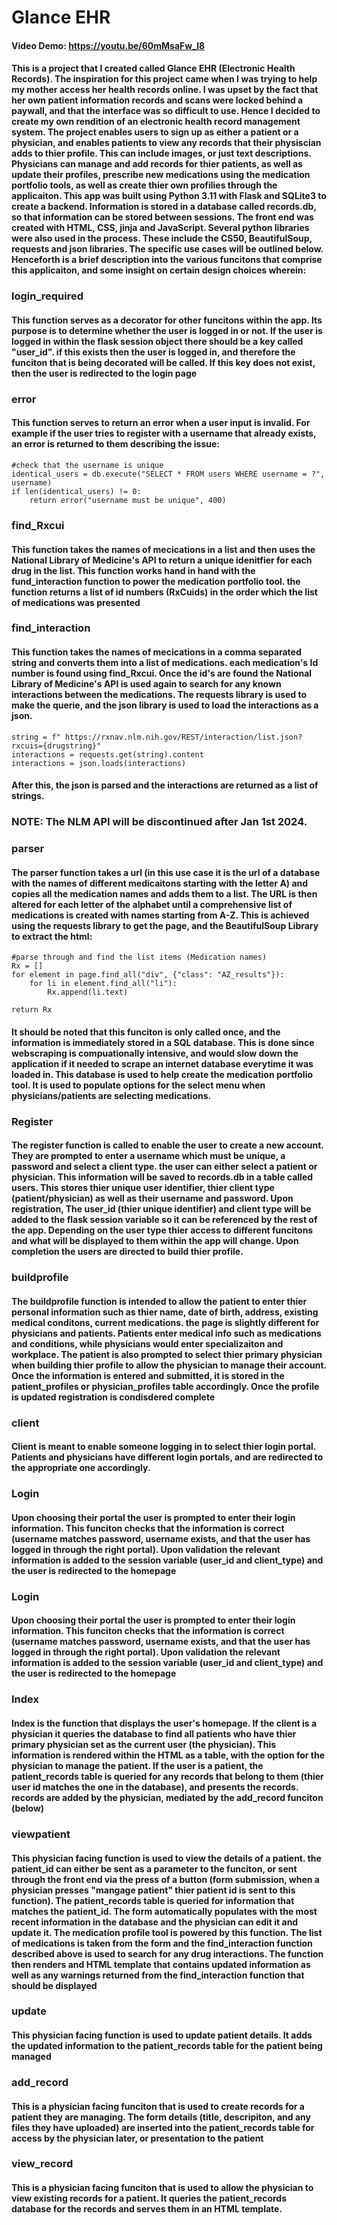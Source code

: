 # Glance EHR
#### Video Demo:  <https://youtu.be/60mMsaFw_l8>
####   This is a project that I created called Glance EHR (Electronic Health Records). The inspiration for this project came when I was trying to help my mother access her health records online. I was upset by the fact that her own patient information records and scans were locked behind a paywall, and that the interface was so difficult to use. Hence I decided to create my own rendition of an electronic health record management system. The project enables users to sign up as either a patient or a physician, and enables patients to view any records that their physiscian adds to thier profile. This can include images, or just text descriptions. Physicians can manage and add records for thier patients, as well as update their profiles, prescribe new medications using the medication portfolio tools, as well as create thier own profilies through the applicaiton. This app was built using Python 3.11 with Flask and SQLite3 to create a backend. Information is stored in a database called records.db, so that information can be stored between sessions. The front end was created with HTML, CSS, jinja and JavaScript. Several python libraries were also used in the process. These include the CS50, BeautifulSoup, requests and json libraries. The specific use cases will be outlined below. Henceforth is a brief description into the various funcitons that comprise this applicaiton, and some insight on certain design choices wherein:

### login_required
#### This function serves as a decorator for other funcitons within the app. Its purpose is to determine whether the user is logged in or not. If the user is logged in within the flask session object there should be a key called "user_id". if this exists then the user is logged in, and therefore the funciton that is being decorated will be called. If this key does not exist, then the user is redirected to the login page

### error
####  This function serves to return an error when a user input is invalid. For example if the user tries to register with a username that already exists, an error is returned to them describing the issue:

```
#check that the username is unique
identical_users = db.execute("SELECT * FROM users WHERE username = ?", username)
if len(identical_users) != 0:
    return error("username must be unique", 400)
```

### find_Rxcui
#### This function takes the names of mecications in a list and then uses the National Library of Medicine's API to return a unique idenitfier for each drug in the list. This function works hand in hand with the fund_interaction function to power the medication portfolio tool. the function returns a list of id numbers (RxCuids) in the order which the list of medications was presented

### find_interaction
#### This function takes the names of mecications in a comma separated string and converts them into a list of medications. each medication's Id number is found using find_Rxcui. Once the id's are found the National Library of Medicine's API is used again to search for any known interactions between the medications. The requests library is used to make the querie, and the json library is used to load the interactions as a json.

```
string = f" https://rxnav.nlm.nih.gov/REST/interaction/list.json?rxcuis={drugstring}"
interactions = requests.get(string).content
interactions = json.loads(interactions)
```

#### After this, the json is parsed and the interactions are returned as a list of strings.

### NOTE: The NLM API will be discontinued after Jan 1st 2024.


### parser
#### The parser function takes a url (in this use case it is the url of a database with the names of different medicaitons starting with the letter A) and copies all the medication names and adds them to a list. The URL is then altered for each letter of the alphabet until a comprehensive list of medications is created with names starting from A-Z. This is achieved using the requests library to get the page, and the BeautifulSoup Library to extract the html:

```
#parse through and find the list items (Medication names)
Rx = []
for element in page.find_all("div", {"class": "AZ_results"}):
    for li in element.find_all("li"):
        Rx.append(li.text)

return Rx
```
#### It should be noted that this funciton is only called once, and the information is immediately stored in a SQL database. This is done since webscraping is compuationally intensive, and would slow down the application if it needed to scrape an internet database everytime it was loaded in. This database is used to help create the medication portfolio tool. It is used to populate options for the select menu when physicians/patients are selecting medications.


### Register
#### The register function is called to enable the user to create a new account. They are prompted to enter a username which must be unique, a password and select a client type. the user can either select a patient or physician. This information will be saved to records.db in a table called users. This stores thier unique user identifier, thier client type (patient/physician) as well as their username and password. Upon registration, The user_id (thier unique identifier) and client type will be added to the flask session variable so it can be referenced by the rest of the app. Depending on the user type thier access to different funcitons and what will be displayed to them within the app will change. Upon completion the users are directed to build thier profile.

### buildprofile
#### The buildprofile function is intended to allow the patient to enter thier personal information such as thier name, date of birth, address, existing medical conditons, current medications. the page is slightly different for physicians and patients. Patients enter medical info such as medications and conditions, while physicians would enter specializaiton and workplace. The patient is also prompted to select thier primary physician when building thier profile to allow the physician to manage their account. Once the information is entered and submitted, it is stored in the patient_profiles or physician_profiles table accordingly. Once the profile is updated registration is condisdered complete

### client
#### Client is meant to enable someone logging in to select thier login portal. Patients and physicians have different login portals, and are redirected to the appropriate one accordingly.

### Login
#### Upon choosing their portal the user is prompted to enter their login information. This funciton checks that the information is correct (username matches password, username exists, and that the user has logged in through the right portal). Upon validation the relevant information is added to the session variable (user_id and client_type) and the user is redirected to the homepage

### Login
#### Upon choosing their portal the user is prompted to enter their login information. This funciton checks that the information is correct (username matches password, username exists, and that the user has logged in through the right portal). Upon validation the relevant information is added to the session variable (user_id and client_type) and the user is redirected to the homepage


### Index
#### Index is the function that displays the user's homepage. If the client is a physician it queries the database to find all patients who have thier primary physician set as the current user (the physician). This information is rendered within the HTML as a table, with the option for the physician to manage the patient. If the user is a patient, the patient_records table is queried for any records that belong to them (thier user id matches the one in the database), and presents the records. records are added by the physician, mediated by the add_record funciton (below)

### viewpatient
#### This physician facing function is used to view the details of a patient. the patient_id can either be sent as a parameter to the funciton, or sent through the front end via the press of a button (form submission, when a physician presses "mangage patient" thier patient id is sent to this function). The patient_records table is queried for information that matches the patient_id. The form automatically populates with the most recent information in the database and the physician can edit it and update it. The medication profile tool is powered by this function. The list of medications is taken from the form and the find_interaction function described above is used to search for any drug interactions. The function then renders and HTML template that contains updated information as well as any warnings returned from the find_interaction function that should be displayed

### update
#### This physician facing function is used to update patient details. It adds the updated information to the patient_records table for the patient being managed


### add_record
#### This is a physician facing funciton that is used to create records for a patient they are managing. The form details (title, descripiton, and any files they have uploaded) are inserted into the patient_records table for access by the physician later, or presentation to the patient

### view_record
#### This is a physician facing funciton that is used to allow the physician to view existing records for a patient. It queries the patient_records database for the records and serves them in an HTML template.

